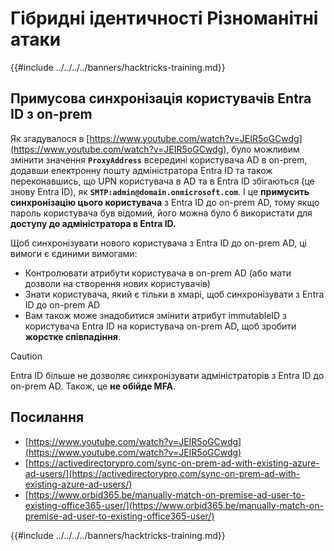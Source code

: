 # Гібридні ідентичності Різноманітні атаки

{{#include ../../../../banners/hacktricks-training.md}}


## Примусова синхронізація користувачів Entra ID з on-prem

Як згадувалося в [https://www.youtube.com/watch?v=JEIR5oGCwdg](https://www.youtube.com/watch?v=JEIR5oGCwdg), було можливим змінити значення **`ProxyAddress`** всередині користувача AD в on-prem, додавши електронну пошту адміністратора Entra ID та також переконавшись, що UPN користувача в AD та в Entra ID збігаються (це знову Entra ID), як **`SMTP:admin@domain.onmicrosoft.com`**. І це **примусить синхронізацію цього користувача** з Entra ID до on-prem AD, тому якщо пароль користувача був відомий, його можна було б використати для **доступу до адміністратора в Entra ID.**

Щоб синхронізувати нового користувача з Entra ID до on-prem AD, ці вимоги є єдиними вимогами:

- Контролювати атрибути користувача в on-prem AD (або мати дозволи на створення нових користувачів)
- Знати користувача, який є тільки в хмарі, щоб синхронізувати з Entra ID до on-prem AD
- Вам також може знадобитися змінити атрибут immutableID з користувача Entra ID на користувача on-prem AD, щоб зробити **жорстке співпадіння**.


> [!CAUTION]
> Entra ID більше не дозволяє синхронізувати адміністраторів з Entra ID до on-prem AD.
> Також, це **не обійде MFA**.



## Посилання

- [https://www.youtube.com/watch?v=JEIR5oGCwdg](https://www.youtube.com/watch?v=JEIR5oGCwdg)
- [https://activedirectorypro.com/sync-on-prem-ad-with-existing-azure-ad-users/](https://activedirectorypro.com/sync-on-prem-ad-with-existing-azure-ad-users/)
- [https://www.orbid365.be/manually-match-on-premise-ad-user-to-existing-office365-user/](https://www.orbid365.be/manually-match-on-premise-ad-user-to-existing-office365-user/)

{{#include ../../../../banners/hacktricks-training.md}}
